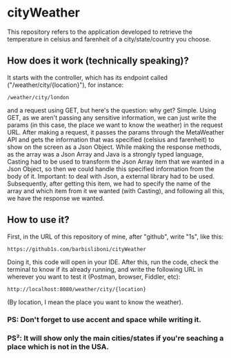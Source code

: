 # cityWeather

This repository refers to the application developed to retrieve the temperature in celsius and farenheit of a city/state/country you choose.

## How does it work (technically speaking)?
It starts with the controller, which has its endpoint called ("/weather/city/{location}"), for instance:
```
/weather/city/london
```

and a request using GET, but here's the question: why get? Simple. Using GET, as we aren't passing any sensitive information, we can just write the params (in this case, the place we want to know the weather) in the request URL.
After making a request, it passes the params through the MetaWeather API and gets the information that was specified (celsius and farenheit) to show on the screen as a Json Object. While making the response methods, as the array was a Json Array and Java is a strongly typed language, Casting had to be used to transform the Json Array item that we wanted in a Json Object, so then we could handle this specified information from the body of it. Important: to deal with Json, a external library had to be used. Subsequently, after getting this item, we had to specify the name of the array and which item from it we wanted (with Casting), and following all this, we have the response we wanted.  


## How to use it?
First, in the URL of this repository of mine, after "github", write "1s", like this: 
```
https://github1s.com/barbisliboni/cityWeather
``` 
Doing it, this code will open in your IDE. After this, run the code, check the terminal to know if its already running, and write the following URL in wherever you want to test it (Postman, browser, Fiddler, etc): 
```
http://localhost:8080/weather/city/{location}
```
(By location, I mean the place you want to know the weather). 
### PS: Don't forget to use accent and space while writing it. 
### PS²: It will show only the main cities/states if you're seaching a place which is not in the USA. 
